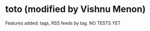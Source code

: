 toto (modified by Vishnu Menon)
===============================

Features added: tags, RSS feeds by tag. NO TESTS YET
